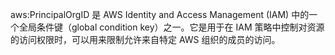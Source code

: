 aws:PrincipalOrgID 是 AWS Identity and Access Management (IAM) 中的一个全局条件键（global condition key）之一。它是用于在 IAM 策略中控制对资源的访问权限时，可以用来限制允许来自特定 AWS 组织的成员的访问。

